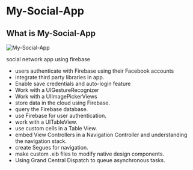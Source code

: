 # My-Social-App

## What is My-Social-App 

![My-Social-App](https://user-images.githubusercontent.com/46874509/62078767-9f848980-b24d-11e9-8948-d65fb7f9017d.gif)

social network app using firebase

* users authenticate with Firebase using their Facebook accounts 
* integrate third party libraries in app.
* Enable save credentials and auto-login feature
* Work with a UIGestureRecognizer
* Work with a UIImagePickerViews
* store data in the cloud using Firebase.
* query the Firebase database.
* use Firebase for user authentication.
* work with a UITableView.
* use custom cells in a Table View.
* embed View Controllers in a Navigation Controller and understanding the navigation stack.
* create Segues for navigation.
* make custom .xib files to modify native design components.
* Using Grand Central Dispatch to queue asynchronous tasks.



